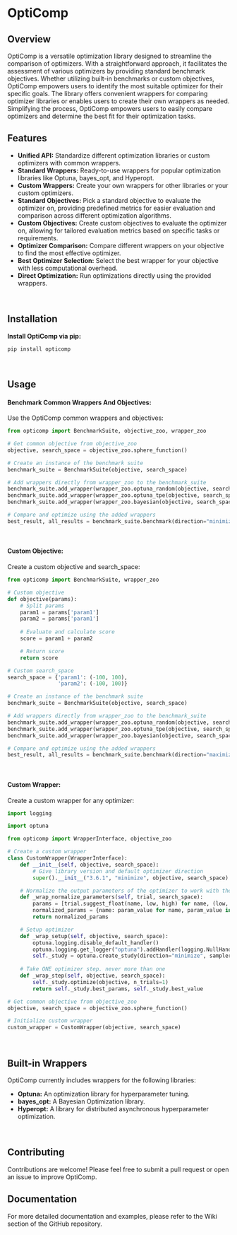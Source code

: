 # OptiComp
## Overview
OptiComp is a versatile optimization library designed to streamline the comparison of optimizers. With a straightforward approach, it facilitates the assessment of various optimizers by providing standard benchmark objectives. Whether utilizing built-in benchmarks or custom objectives, OptiComp empowers users to identify the most suitable optimizer for their specific goals. The library offers convenient wrappers for comparing optimizer libraries or enables users to create their own wrappers as needed. Simplifying the process, OptiComp empowers users to easily compare optimizers and determine the best fit for their optimization tasks.
<br>

## Features
- **Unified API:** Standardize different optimization libraries or custom optimizers with common wrappers.
- **Standard Wrappers:** Ready-to-use wrappers for popular optimization libraries like Optuna, bayes_opt, and Hyperopt.
- **Custom Wrappers:** Create your own wrappers for other libraries or your custom optimizers.
- **Standard Objectives:** Pick a standard objective to evaluate the optimizer on, providing predefined metrics for easier evaluation and comparison across different optimization algorithms.
- **Custom Objectives:** Create custom objectives to evaluate the optimizer on, allowing for tailored evaluation metrics based on specific tasks or requirements.
- **Optimizer Comparison:** Compare different wrappers on your objective to find the most effective optimizer.
- **Best Optimizer Selection:** Select the best wrapper for your objective with less computational overhead.
- **Direct Optimization:** Run optimizations directly using the provided wrappers.
<br>

## Installation
**Install OptiComp via pip:**

```
pip install opticomp
```
<br>

## Usage
#### **Benchmark Common Wrappers And Objectives:**
Use the OptiComp common wrappers and objectives:
```python
from opticomp import BenchmarkSuite, objective_zoo, wrapper_zoo

# Get common objective from objective_zoo
objective, search_space = objective_zoo.sphere_function()

# Create an instance of the benchmark suite
benchmark_suite = BenchmarkSuite(objective, search_space)

# Add wrappers directly from wrapper_zoo to the benchmark_suite
benchmark_suite.add_wrapper(wrapper_zoo.optuna_random(objective, search_space))
benchmark_suite.add_wrapper(wrapper_zoo.optuna_tpe(objective, search_space))
benchmark_suite.add_wrapper(wrapper_zoo.bayesian(objective, search_space))

# Compare and optimize using the added wrappers
best_result, all_results = benchmark_suite.benchmark(direction="minimize", max_steps=100, target_score=200, verbose=True)
```
<br>

#### **Custom Objective:**
Create a custom objective and search_space:

```python
from opticomp import BenchmarkSuite, wrapper_zoo

# Custom objective
def objective(params):
    # Split params
    param1 = params['param1']
    param2 = params['param1']
    
    # Evaluate and calculate score
    score = param1 + param2

    # Return score
    return score

# Custom search_space
search_space = {'param1': (-100, 100),
                'param2': (-100, 100)}

# Create an instance of the benchmark suite
benchmark_suite = BenchmarkSuite(objective, search_space)

# Add wrappers directly from wrapper_zoo to the benchmark_suite
benchmark_suite.add_wrapper(wrapper_zoo.optuna_random(objective, search_space))
benchmark_suite.add_wrapper(wrapper_zoo.optuna_tpe(objective, search_space))
benchmark_suite.add_wrapper(wrapper_zoo.bayesian(objective, search_space))

# Compare and optimize using the added wrappers
best_result, all_results = benchmark_suite.benchmark(direction="maximize", max_steps=100, target_score=190, verbose=True)
```
<br>

#### **Custom Wrapper:**
Create a custom wrapper for any optimizer:
```python
import logging

import optuna

from opticomp import WrapperInterface, objective_zoo

# Create a custom wrapper
class CustomWrapper(WrapperInterface):
    def __init__(self, objective, search_space):
        # Give library version and default optimizer direction
        super().__init__("3.6.1", "minimize", objective, search_space)

    # Normalize the output parameters of the optimizer to work with the BenchmarkSuite
    def _wrap_normalize_parameters(self, trial, search_space):
        params = [trial.suggest_float(name, low, high) for name, (low, high) in search_space.items()]
        normalized_params = {name: param_value for name, param_value in zip(search_space.keys(), params)}
        return normalized_params

    # Setup optimizer
    def _wrap_setup(self, objective, search_space):
        optuna.logging.disable_default_handler()
        optuna.logging.get_logger("optuna").addHandler(logging.NullHandler())
        self._study = optuna.create_study(direction="minimize", sampler=optuna.samplers.RandomSampler())
    
    # Take ONE optimizer step. never more than one
    def _wrap_step(self, objective, search_space):
        self._study.optimize(objective, n_trials=1)
        return self._study.best_params, self._study.best_value

# Get common objective from objective_zoo
objective, search_space = objective_zoo.sphere_function()

# Initialize custom wrapper
custom_wrapper = CustomWrapper(objective, search_space)
```
<br>

## Built-in Wrappers
OptiComp currently includes wrappers for the following libraries:

- **Optuna:** An optimization library for hyperparameter tuning.
- **bayes_opt:** A Bayesian Optimization library.
- **Hyperopt:** A library for distributed asynchronous hyperparameter optimization.
<br>

## Contributing
Contributions are welcome! Please feel free to submit a pull request or open an issue to improve OptiComp.
<br>

## Documentation
For more detailed documentation and examples, please refer to the Wiki section of the GitHub repository.
